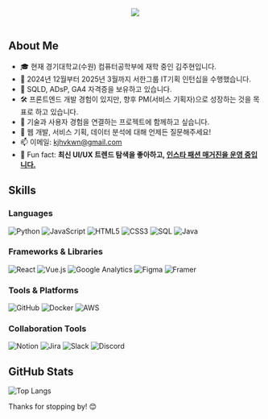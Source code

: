 <div align=center>
  <img src="https://capsule-render.vercel.app/api?type=waving&color=4F66AD&height=300&text=&fontSize=50&fontColor=ffffff&section=header" />

</div>
<br>


## About Me

- 🎓 현재 경기대학교(수원) 컴퓨터공학부에 재학 중인 김주현입니다.  
- 💼 2024년 12월부터 2025년 3월까지 서한그룹 IT기획 인턴십을 수행했습니다.  
- 📜 SQLD, ADsP, GA4 자격증을 보유하고 있습니다.  
- 🛠️ 프론트엔드 개발 경험이 있지만, 향후 PM(서비스 기획자)으로 성장하는 것을 목표로 하고 있습니다.  
- 🤝 기술과 사용자 경험을 연결하는 프로젝트에 함께하고 싶습니다.  
- 💬 웹 개발, 서비스 기획, 데이터 분석에 대해 언제든 질문해주세요!  
- 📫 이메일: kjhvkwn@gmail.com  
- 🚀 Fun fact: **최신 UI/UX 트렌드 탐색을 좋아하고, [인스타 패션 매거진을 운영 중입니다.](https://www.instagram.com/pf_magaz/)**  


## Skills

### Languages
![Python](https://img.shields.io/badge/Python-3776AB?style=for-the-badge&logo=python&logoColor=white)
![JavaScript](https://img.shields.io/badge/JavaScript-F7DF1E?style=for-the-badge&logo=javascript&logoColor=black)
![HTML5](https://img.shields.io/badge/HTML5-E34F26?style=for-the-badge&logo=html5&logoColor=white)
![CSS3](https://img.shields.io/badge/CSS3-1572B6?style=for-the-badge&logo=css3&logoColor=white)
![SQL](https://img.shields.io/badge/SQL-4479A1?style=for-the-badge&logo=postgresql&logoColor=white)
![Java](https://img.shields.io/badge/Java-007396?style=for-the-badge&logo=java&logoColor=white)


### Frameworks & Libraries
![React](https://img.shields.io/badge/React-61DAFB?style=for-the-badge&logo=react&logoColor=black)
![Vue.js](https://img.shields.io/badge/Vue.js-4FC08D?style=for-the-badge&logo=vue.js&logoColor=white)
![Google Analytics](https://img.shields.io/badge/GA4-E37400?style=for-the-badge&logo=google-analytics&logoColor=white)
![Figma](https://img.shields.io/badge/Figma-F24E1E?style=for-the-badge&logo=figma&logoColor=white)
![Framer](https://img.shields.io/badge/Framer-0055FF?style=for-the-badge&logo=framer&logoColor=white)

### Tools & Platforms
![GitHub](https://img.shields.io/badge/GitHub-181717?style=for-the-badge&logo=github&logoColor=white)
![Docker](https://img.shields.io/badge/Docker-2496ED?style=for-the-badge&logo=docker&logoColor=white)
![AWS](https://img.shields.io/badge/AWS-232F3E?style=for-the-badge&logo=amazon-aws&logoColor=white)

### Collaboration Tools
![Notion](https://img.shields.io/badge/Notion-000000?style=for-the-badge&logo=notion&logoColor=white)
![Jira](https://img.shields.io/badge/Jira-0052CC?style=for-the-badge&logo=jira&logoColor=white)
![Slack](https://img.shields.io/badge/Slack-4A154B?style=for-the-badge&logo=slack&logoColor=white)
![Discord](https://img.shields.io/badge/Discord-5865F2?style=for-the-badge&logo=discord&logoColor=white)

## GitHub Stats

![Top Langs](https://github-readme-stats.vercel.app/api/top-langs/?username=Kimzooci&layout=compact&theme=radical)



Thanks for stopping by! 😊
```` ▋
